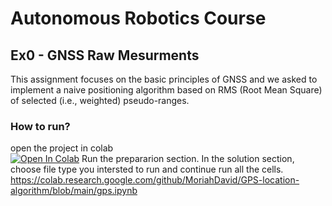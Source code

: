 # Autonomous Robotics Course
## Ex0 - GNSS Raw Mesurments
This assignment focuses on the basic principles of GNSS and we asked to implement a naive positioning algorithm based on RMS (Root Mean Square) of selected (i.e., weighted) pseudo-ranges.


### How to run?
open the project in colab  
[![Open In Colab](https://colab.research.google.com/assets/colab-badge.svg)](https://colab.research.google.com/github/weiji14/deepbedmap/)
Run the prepararion section.
In the solution section, choose file type you intersted to run and continue run all the cells.
https://colab.research.google.com/github/MoriahDavid/GPS-location-algorithm/blob/main/gps.ipynb
